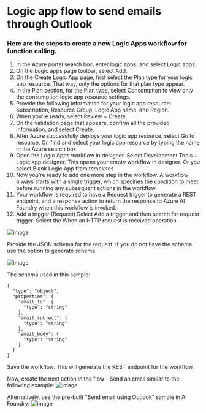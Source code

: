 # Logic app flow to send emails through Outlook

### Here are the steps to create a new Logic Apps workflow for function calling.

1. In the Azure portal search box, enter logic apps, and select Logic apps.
2. On the Logic apps page toolbar, select Add.
3. On the Create Logic App page, first select the Plan type for your logic app resource. That way, only the options for that plan type appear.
4. In the Plan section, for the Plan type, select Consumption to view only the consumption logic app resource settings.
5. Provide the following information for your logic app resource: Subscription, Resource Group, Logic App name, and Region.
6. When you're ready, select Review + Create.
7. On the validation page that appears, confirm all the provided information, and select Create.
8. After Azure successfully deploys your logic app resource, select Go to resource. Or, find and select your logic app resource by typing the name in the Azure search box.
9. Open the Logic Apps workflow in designer. Select Development Tools + Logic app designer. This opens your empty workflow in designer. Or you select Blank Logic App from templates
10. Now you're ready to add one more step in the workflow. A workflow always starts with a single trigger, which specifies the condition to meet before running any subsequent actions in the workflow.
11. Your workflow is required to have a Request trigger to generate a REST endpoint, and a response action to return the response to Azure AI Foundry when this workflow is invoked.
12. Add a trigger (Request)
Select Add a trigger and then search for request trigger. Select the When an HTTP request is received operation.

![image](https://github.com/user-attachments/assets/0221d407-e7c8-477a-8fcd-316fbaa5f1ca)

Provide the JSON schema for the request. If you do not have the schema use the option to generate schema

![image](https://github.com/user-attachments/assets/5593f822-d0b0-4690-ba98-613d75608478)

The schema used in this sample:

```
{
  "type": "object",
  "properties": {
    "email_to": {
      "type": "string"
    },
    "email_subject": {
      "type": "string"
    },
    "email_body": {
      "type": "string"
    }
  }
}
```
Save the workflow. This will generate the REST endpoint for the workflow.

Now, create the next action in the flow - Send an email similar to the following example:
![image](https://github.com/user-attachments/assets/6de2e733-a647-4406-a549-a77f92855bf8)

Alternatively, use the pre-built "Send email using Outlook" sample in AI Foundry:
![image](https://github.com/user-attachments/assets/1995414e-ebbe-4925-8980-e845ed81a172)



